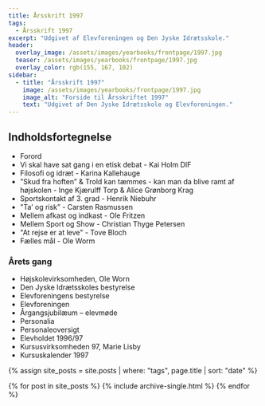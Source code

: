 ```yaml
---
title: Årsskrift 1997
tags:
  - Årsskrift 1997
excerpt: "Udgivet af Elevforeningen og Den Jyske Idrætsskole."
header:
  overlay_image: /assets/images/yearbooks/frontpage/1997.jpg
  teaser: /assets/images/yearbooks/frontpage/1997.jpg
  overlay_color: rgb(155, 167, 102)
sidebar:
  - title: "Årsskrift 1997"
    image: /assets/images/yearbooks/frontpage/1997.jpg
    image_alt: "Forside til Årsskriftet 1997"
    text: "Udgivet af Den Jyske Idrætsskole og Elevforeningen."
---
```


## Indholdsfortegnelse

- Forord
- Vi skal have sat gang i en etisk debat - Kai Holm DIF 
- Filosofi og idræt - Karina Kallehauge
- ”Skud fra hoften” & Trold kan tæmmes - kan man da blive ramt af højskolen - Inge Kjærulff Torp & Alice Grønborg Krag
- Sportskontakt af 3. grad  - Henrik Niebuhr
- "Ta’ og risk” - Carsten Rasmussen
- Mellem afkast og indkast - Ole Fritzen
- Mellem Sport og Show - Christian Thyge Petersen 
- "At rejse er at leve" - Tove Bloch
- Fælles mål - Ole Worm

### Årets gang

- Højskolevirksomheden, Ole Worn 
- Den Jyske Idrætsskoles bestyrelse 
- Elevforeningens bestyrelse 
- Elevforeningen
- Årgangsjubilæum – elevmøde
- Personalia
- Personaleoversigt
- Elevholdet 1996/97 
- Kursusvirksomheden 97, Marie Lisby
- Kursuskalender 1997

{% assign site_posts = site.posts | where: "tags", page.title | sort: "date" %}

<div class="grid__wrapper">
  {% for post in site_posts %}
    {% include archive-single.html %}
  {% endfor %}
</div>
